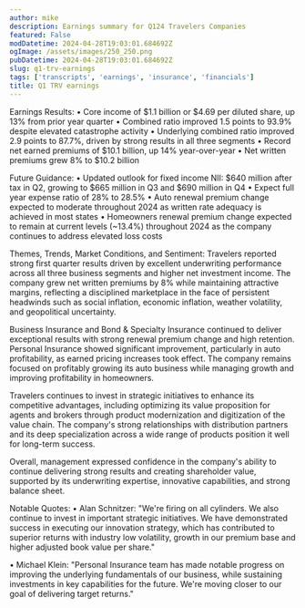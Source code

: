 ```yaml
---
author: mike
description: Earnings summary for Q124 Travelers Companies
featured: False
modDatetime: 2024-04-28T19:03:01.684692Z
ogImage: /assets/images/250_250.png
pubDatetime: 2024-04-28T19:03:01.684692Z
slug: q1-trv-earnings
tags: ['transcripts', 'earnings', 'insurance', 'financials']
title: Q1 TRV earnings
---
```


Earnings Results:
• Core income of $1.1 billion or $4.69 per diluted share, up 13% from prior year quarter
• Combined ratio improved 1.5 points to 93.9% despite elevated catastrophe activity
• Underlying combined ratio improved 2.9 points to 87.7%, driven by strong results in all three segments
• Record net earned premiums of $10.1 billion, up 14% year-over-year
• Net written premiums grew 8% to $10.2 billion

Future Guidance:
• Updated outlook for fixed income NII: $640 million after tax in Q2, growing to $665 million in Q3 and $690 million in Q4
• Expect full year expense ratio of 28% to 28.5%
• Auto renewal premium change expected to moderate throughout 2024 as written rate adequacy is achieved in most states
• Homeowners renewal premium change expected to remain at current levels (~13.4%) throughout 2024 as the company continues to address elevated loss costs

Themes, Trends, Market Conditions, and Sentiment:
Travelers reported strong first quarter results driven by excellent underwriting performance across all three business segments and higher net investment income. The company grew net written premiums by 8% while maintaining attractive margins, reflecting a disciplined marketplace in the face of persistent headwinds such as social inflation, economic inflation, weather volatility, and geopolitical uncertainty.

Business Insurance and Bond & Specialty Insurance continued to deliver exceptional results with strong renewal premium change and high retention. Personal Insurance showed significant improvement, particularly in auto profitability, as earned pricing increases took effect. The company remains focused on profitably growing its auto business while managing growth and improving profitability in homeowners.

Travelers continues to invest in strategic initiatives to enhance its competitive advantages, including optimizing its value proposition for agents and brokers through product modernization and digitization of the value chain. The company's strong relationships with distribution partners and its deep specialization across a wide range of products position it well for long-term success.

Overall, management expressed confidence in the company's ability to continue delivering strong results and creating shareholder value, supported by its underwriting expertise, innovative capabilities, and strong balance sheet.

Notable Quotes:
• Alan Schnitzer: "We're firing on all cylinders. We also continue to invest in important strategic initiatives. We have demonstrated success in executing our innovation strategy, which has contributed to superior returns with industry low volatility, growth in our premium base and higher adjusted book value per share."

• Michael Klein: "Personal Insurance team has made notable progress on improving the underlying fundamentals of our business, while sustaining investments in key capabilities for the future. We're moving closer to our goal of delivering target returns."

